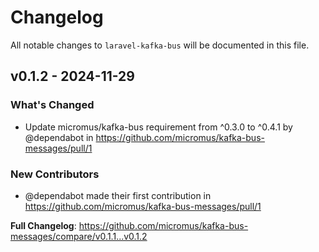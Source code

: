 # Changelog

All notable changes to `laravel-kafka-bus` will be documented in this file.

## v0.1.2 - 2024-11-29

### What's Changed

* Update micromus/kafka-bus requirement from ^0.3.0 to ^0.4.1 by @dependabot in https://github.com/micromus/kafka-bus-messages/pull/1

### New Contributors

* @dependabot made their first contribution in https://github.com/micromus/kafka-bus-messages/pull/1

**Full Changelog**: https://github.com/micromus/kafka-bus-messages/compare/v0.1.1...v0.1.2
